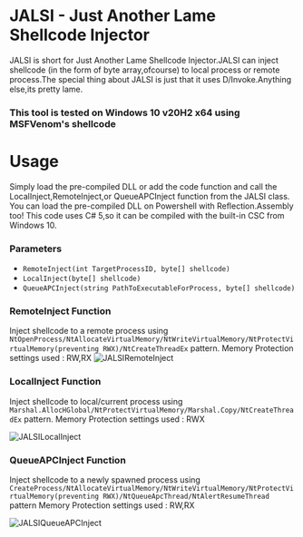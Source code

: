 # JALSI - Just Another Lame Shellcode Injector
JALSI is short for Just Another Lame Shellcode Injector.JALSI can inject shellcode (in the form of byte array,ofcourse) to local process or remote process.The special thing about JALSI is just that it uses D/Invoke.Anything else,its pretty lame.
### This tool is tested on Windows 10 v20H2 x64 using MSFVenom's shellcode
# Usage
Simply load the pre-compiled DLL or add the code function and call the LocalInject,RemoteInject,or QueueAPCInject function from the JALSI class. You can load the pre-compiled DLL on Powershell with Reflection.Assembly too! This code uses C# 5,so it can be compiled with the built-in CSC from Windows 10.
### Parameters
- `RemoteInject(int TargetProcessID, byte[] shellcode)`
- `LocalInject(byte[] shellcode)`
- `QueueAPCInject(string PathToExecutableForProcess, byte[] shellcode)`
### RemoteInject Function 
Inject shellcode to a remote process using `NtOpenProcess/NtAllocateVirtualMemory/NtWriteVirtualMemory/NtProtectVirtualMemory(preventing RWX)/NtCreateThreadEx` pattern.
Memory Protection settings used : RW,RX
![JALSIRemoteInject](https://user-images.githubusercontent.com/41237415/123536377-1d13e580-d754-11eb-9511-f1a10aa8444f.png)


### LocalInject Function
Inject shellcode to local/current process using `Marshal.AllocHGlobal/NtProtectVirtualMemory/Marshal.Copy/NtCreateThreadEx` pattern.
Memory Protection settings used : RWX

![JALSILocalInject](https://user-images.githubusercontent.com/41237415/123536372-16856e00-d754-11eb-8e27-43f25509b049.png)


### QueueAPCInject Function 
Inject shellcode to a newly spawned process using `CreateProcess/NtAllocateVirtualMemory/NtWriteVirtualMemory/NtProtectVirtualMemory(preventing RWX)/NtQueueApcThread/NtAlertResumeThread` pattern
Memory Protection settings used : RW,RX

![JALSIQueueAPCInject](https://user-images.githubusercontent.com/41237415/123536357-0a99ac00-d754-11eb-8573-218a8b1fa777.png)


